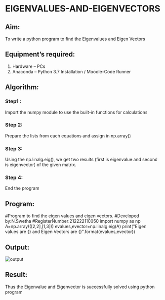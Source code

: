# EIGENVALUES-AND-EIGENVECTORS
## Aim:
To write a python program to find the Eigenvalues and Eigen Vectors
## Equipment’s required:
1. 	Hardware – PCs
2. 	Anaconda – Python 3.7 Installation / Moodle-Code Runner
## Algorithm:
### Step1 : 
Import the numpy module to use the built-in functions for calculations
### Step 2: 
Prepare  the lists from each equations and assign in np.array()
### Step 3:
 Using the np.linalg.eig(),  we get two results (first is eigenvalue and second is eigenvector) of the given matrix.
### Step 4: 
End the program

## Program:
#Program to find the eigen values and eigen vectors.
#Developed by:N.Swetha
#RegisterNumber:212222110050
import numpy as np
A=np.array(([2,2],[1,3]))
evalues,evector=np.linalg.eig(A)
print("Eigen values are {} and Eigen Vectors are {}".format(evalues,evector))


## Output:
![output](/LICENSEeigenvector.png)

## Result:
Thus the Eigenvalue and Eigenvector is successfully solved using python program
